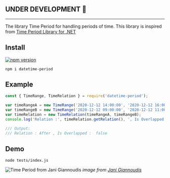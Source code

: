 ## UNDER DEVELOPMENT :construction_worker:

---

The library Time Period for handling periods of time. This library is inspired from
[Time Period Library for .NET](https://www.codeproject.com/Articles/168662/Time-Period-Library-for-NET)

## Install

[![npm version](https://badge.fury.io/js/datetime-period.svg)](https://www.npmjs.com/package/datetime-period)

`npm i datetime-period`

## Example

```js
const { TimeRange, TimeRelation } = require('datetime-period');

var timeRangeA = new TimeRange('2020-12-12 14:00:00', '2020-12-12 16:00:00');
var timeRangeB = new TimeRange('2020-12-12 09:00:00', '2020-12-12 11:00:00');
var timeRelation = new TimeRelation(timeRangeA, timeRangeB);
console.log('Relation :', timeRelation.getRelation(), ', Is Overlapped : ', timeRelation.isOverlapped());

/// Output:
/// Relation : After , Is Overlapped :  false
```

## Demo

`node tests/index.js`

![Time Period from Jani Giannoudis](https://www.codeproject.com/KB/datetime/TimePeriod/PeriodRelations.png) _image from
[Jani Giannoudis](https://www.codeproject.com/Articles/168662/Time-Period-Library-for-NET)_
